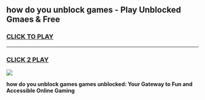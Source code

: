 
## how do you unblock games - Play Unblocked Gmaes & Free
<h3>
<a href="https://news.freeplayer.one?title=how_do_you_unblock_games&ref=16F">CLICK TO PLAY</a></h3>
<hr>

<h3>
<a href="https://news.freeplayer.one?title=how_do_you_unblock_games&ref=16F">CLICK 2 PLAY</a>
  
</h3>

<a href="https://news.freeplayer.one?title=how_do_you_unblock_games&ref=16F/"><img src="https://clearcache.store/games.png"></a>


**how do you unblock games games unblocked: Your Gateway to Fun and Accessible Online Gaming**
